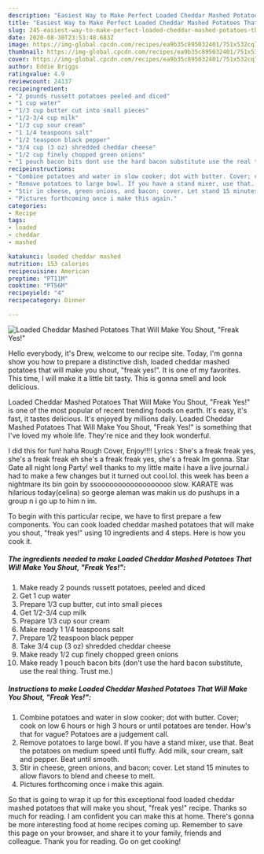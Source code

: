 ```yaml
---
description: "Easiest Way to Make Perfect Loaded Cheddar Mashed Potatoes That Will Make You Shout, &amp;#34;Freak Yes!&amp;#34;"
title: "Easiest Way to Make Perfect Loaded Cheddar Mashed Potatoes That Will Make You Shout, &amp;#34;Freak Yes!&amp;#34;"
slug: 245-easiest-way-to-make-perfect-loaded-cheddar-mashed-potatoes-that-will-make-you-shout-and-34-freak-yes-and-34
date: 2020-08-30T23:53:48.683Z
image: https://img-global.cpcdn.com/recipes/ea9b35c895032401/751x532cq70/loaded-cheddar-mashed-potatoes-that-will-make-you-shout-freak-yes-recipe-main-photo.jpg
thumbnail: https://img-global.cpcdn.com/recipes/ea9b35c895032401/751x532cq70/loaded-cheddar-mashed-potatoes-that-will-make-you-shout-freak-yes-recipe-main-photo.jpg
cover: https://img-global.cpcdn.com/recipes/ea9b35c895032401/751x532cq70/loaded-cheddar-mashed-potatoes-that-will-make-you-shout-freak-yes-recipe-main-photo.jpg
author: Eddie Briggs
ratingvalue: 4.9
reviewcount: 24137
recipeingredient:
- "2 pounds russett potatoes peeled and diced"
- "1 cup water"
- "1/3 cup butter cut into small pieces"
- "1/2-3/4 cup milk"
- "1/3 cup sour cream"
- "1 1/4 teaspoons salt"
- "1/2 teaspoon black pepper"
- "3/4 cup (3 oz) shredded cheddar cheese"
- "1/2 cup finely chopped green onions"
- "1 pouch bacon bits dont use the hard bacon substitute use the real thing Trust me"
recipeinstructions:
- "Combine potatoes and water in slow cooker; dot with butter. Cover; cook on low 6 hours or high 3 hours or until potatoes are tender. How&#39;s that for vague? Potatoes are a judgement call."
- "Remove potatoes to large bowl. If you have a stand mixer, use that. Beat the potatoes on medium speed until fluffy. Add milk, sour cream, salt and pepper. Beat until smooth."
- "Stir in cheese, green onions, and bacon; cover. Let stand 15 minutes to allow flavors to blend and cheese to melt."
- "Pictures forthcoming once i make this again."
categories:
- Recipe
tags:
- loaded
- cheddar
- mashed

katakunci: loaded cheddar mashed 
nutrition: 153 calories
recipecuisine: American
preptime: "PT11M"
cooktime: "PT56M"
recipeyield: "4"
recipecategory: Dinner

---
```



![Loaded Cheddar Mashed Potatoes That Will Make You Shout, &#34;Freak Yes!&#34;](https://img-global.cpcdn.com/recipes/ea9b35c895032401/751x532cq70/loaded-cheddar-mashed-potatoes-that-will-make-you-shout-freak-yes-recipe-main-photo.jpg)

Hello everybody, it's Drew, welcome to our recipe site. Today, I'm gonna show you how to prepare a distinctive dish, loaded cheddar mashed potatoes that will make you shout, &#34;freak yes!&#34;. It is one of my favorites. This time, I will make it a little bit tasty. This is gonna smell and look delicious.

Loaded Cheddar Mashed Potatoes That Will Make You Shout, &#34;Freak Yes!&#34; is one of the most popular of recent trending foods on earth. It's easy, it's fast, it tastes delicious. It's enjoyed by millions daily. Loaded Cheddar Mashed Potatoes That Will Make You Shout, &#34;Freak Yes!&#34; is something that I've loved my whole life. They're nice and they look wonderful.

I did this for fun! haha Rough Cover, Enjoy!!!! Lyrics : She&#39;s a freak freak yes, she&#39;s a freak freak eh she&#39;s a freak freak yes, she&#39;s a freak Im gonna. Star Gate all night long Party! well thanks to my little maite i have a live journal.i had to make a few changes but it turned out cool.lol. this week has been a nightmare its bin goin by ssoooooooooooooooooo slow. KARATE was hilarious today(celina) so george aleman was makin us do pushups in a group n i go up to him n im.


To begin with this particular recipe, we have to first prepare a few components. You can cook loaded cheddar mashed potatoes that will make you shout, &#34;freak yes!&#34; using 10 ingredients and 4 steps. Here is how you cook it.

<!--inarticleads1-->

##### The ingredients needed to make Loaded Cheddar Mashed Potatoes That Will Make You Shout, &#34;Freak Yes!&#34;:

1. Make ready 2 pounds russett potatoes, peeled and diced
1. Get 1 cup water
1. Prepare 1/3 cup butter, cut into small pieces
1. Get 1/2-3/4 cup milk
1. Prepare 1/3 cup sour cream
1. Make ready 1 1/4 teaspoons salt
1. Prepare 1/2 teaspoon black pepper
1. Take 3/4 cup (3 oz) shredded cheddar cheese
1. Make ready 1/2 cup finely chopped green onions
1. Make ready 1 pouch bacon bits (don&#39;t use the hard bacon substitute, use the real thing. Trust me.)




<!--inarticleads2-->

##### Instructions to make Loaded Cheddar Mashed Potatoes That Will Make You Shout, &#34;Freak Yes!&#34;:

1. Combine potatoes and water in slow cooker; dot with butter. Cover; cook on low 6 hours or high 3 hours or until potatoes are tender. How&#39;s that for vague? Potatoes are a judgement call.
1. Remove potatoes to large bowl. If you have a stand mixer, use that. Beat the potatoes on medium speed until fluffy. Add milk, sour cream, salt and pepper. Beat until smooth.
1. Stir in cheese, green onions, and bacon; cover. Let stand 15 minutes to allow flavors to blend and cheese to melt.
1. Pictures forthcoming once i make this again.




So that is going to wrap it up for this exceptional food loaded cheddar mashed potatoes that will make you shout, &#34;freak yes!&#34; recipe. Thanks so much for reading. I am confident you can make this at home. There's gonna be more interesting food at home recipes coming up. Remember to save this page on your browser, and share it to your family, friends and colleague. Thank you for reading. Go on get cooking!
